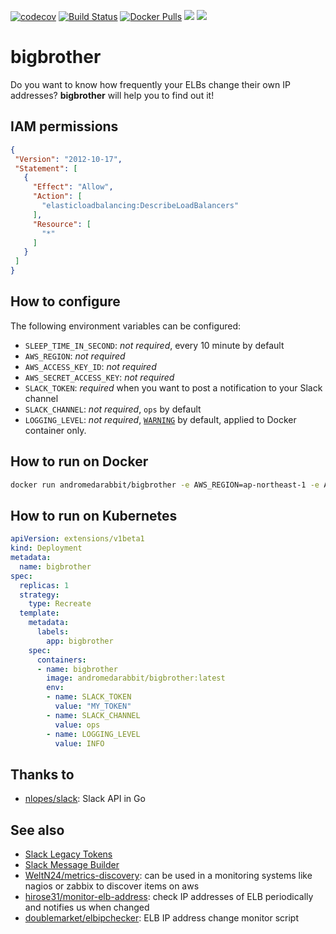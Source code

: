 [![codecov](https://codecov.io/gh/andromedarabbit/bigbrother/branch/master/graph/badge.svg)](https://codecov.io/gh/andromedarabbit/bigbrother)
[![Build Status](https://travis-ci.org/andromedarabbit/bigbrother.svg?branch=master)](https://travis-ci.org/andromedarabbit/bigbrother)
[![Docker Pulls](https://img.shields.io/andromedarabbit/pulls/mashape/kong.svg)](https://hub.docker.com/r/andromedarabbit/bigbrother/)
[![](https://images.microbadger.com/badges/image/andromedarabbit/bigbrother.svg)](https://microbadger.com/images/andromedarabbit/bigbrother "Get your own image badge on microbadger.com")
[![](https://images.microbadger.com/badges/version/andromedarabbit/bigbrother.svg)](https://microbadger.com/images/andromedarabbit/bigbrother "Get your own version badge on microbadger.com")

# bigbrother

Do you want to know how frequently your ELBs change their own IP addresses? **bigbrother** will help you to find out it!

## IAM permissions

``` json
{
 "Version": "2012-10-17",
 "Statement": [
   {
     "Effect": "Allow",
     "Action": [
       "elasticloadbalancing:DescribeLoadBalancers"
     ],
     "Resource": [
       "*"
     ]
   }
 ]
}
```

## How to configure

The following environment variables can be configured:

- `SLEEP_TIME_IN_SECOND`: *not required*, every 10 minute by default
- `AWS_REGION`: *not required*
- `AWS_ACCESS_KEY_ID`: *not required*
- `AWS_SECRET_ACCESS_KEY`: *not required*
- `SLACK_TOKEN`: *required* when you want to post a notification to your Slack channel
- `SLACK_CHANNEL`: *not required*, `ops` by default
- `LOGGING_LEVEL`: *not required*, [`WARNING`](https://godoc.org/github.com/golang/glog) by default, applied to Docker container only.

## How to run on Docker

``` bash
docker run andromedarabbit/bigbrother -e AWS_REGION=ap-northeast-1 -e AWS_ACCESS_KEY_ID=MY_KEY -e AWS_SECRET_ACCESS_KEY=MY_SECRET -e SLACK_TOKEN=MY_TOKEN -e SLACK_CHANNEL=ops -e LOGGING_LEVEL=INFO
```

## How to run on Kubernetes

``` yaml
apiVersion: extensions/v1beta1
kind: Deployment
metadata:
  name: bigbrother
spec:
  replicas: 1
  strategy:
    type: Recreate
  template:
    metadata:
      labels:
        app: bigbrother
    spec:
      containers:
      - name: bigbrother
        image: andromedarabbit/bigbrother:latest
        env:
        - name: SLACK_TOKEN
          value: "MY_TOKEN"
        - name: SLACK_CHANNEL
          value: ops
        - name: LOGGING_LEVEL
          value: INFO
```

## Thanks to

- [nlopes/slack](https://github.com/nlopes/slack): Slack API in Go

## See also

- [Slack Legacy Tokens](https://api.slack.com/custom-integrations/legacy-tokens)
- [Slack Message Builder](https://api.slack.com/docs/messages/builder)
- [WeltN24/metrics-discovery](https://github.com/WeltN24/metrics-discovery): can be used in a monitoring systems like nagios or zabbix to discover items on aws
- [hirose31/monitor-elb-address](https://github.com/hirose31/monitor-elb-address): check IP addresses of ELB periodically and notifies us when changed
- [doublemarket/elbipchecker](https://github.com/doublemarket/elbipchecker): ELB IP address change monitor script
